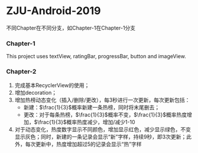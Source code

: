 # ZJU-Android-2019

不同Chapter在不同分支，如Chapter-1在Chapter-1分支

### Chapter-1
This project uses textView, ratingBar, progressBar, button and imageView.

### Chapter-2

1. 完成基本RecyclerView的使用；
2. 增加decoration；
3. 增加热榜动态变化（插入/删除/更改），每3秒进行一次更新，每次更新包括：
    * 新建：$\frac{1}{3}$概率新建一条热榜，同时将末尾删去；
    * 更改：对于每条热榜，$\frac{1}{3}$概率不变，$\frac{1}{3}$概率热度增加，$\frac{1}{3}$概率热度减少，增加/减少1-10
4. 对于动态变化，热度数字显示不同颜色，增加显示红色，减少显示绿色，不变显示灰色；同时，新建的一条记录会显示“新”字样，持续9秒，即3次更新；此外，每次更新中，热度增加超过5的记录会显示“热”字样
